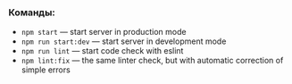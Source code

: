 ### Команды:

- `npm start` &mdash; start server in production mode
- `npm run start:dev` &mdash; start server in development mode
- `npm run lint` &mdash; start code check with eslint
- `npm lint:fix` &mdash; the same linter check, but with automatic correction of simple errors
